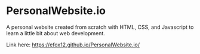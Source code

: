 # PersonalWebsite.io

A personal website created from scratch with HTML, CSS, and Javascript to learn a little bit about web development.

Link here: https://efox12.github.io/PersonalWebsite.io/
